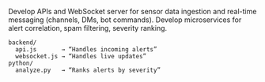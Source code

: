 Develop APIs and WebSocket server for sensor data ingestion and real-time messaging (channels, DMs, bot commands).
Develop microservices for alert correlation, spam filtering, severity ranking.

```
backend/
  api.js       → “Handles incoming alerts”
  websocket.js → “Handles live updates”
python/
  analyze.py   → “Ranks alerts by severity”
```
